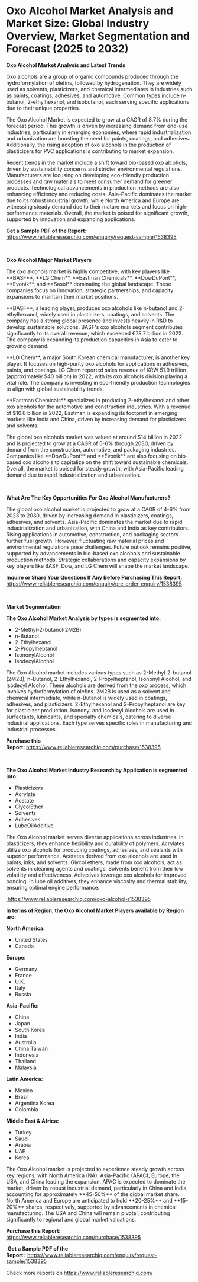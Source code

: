 <p><h1>Oxo Alcohol Market Analysis and Market Size: Global Industry Overview, Market Segmentation and Forecast (2025 to 2032)</h1></p><p><strong>Oxo Alcohol Market Analysis and Latest Trends</strong></p>
<p><p>Oxo alcohols are a group of organic compounds produced through the hydroformylation of olefins, followed by hydrogenation. They are widely used as solvents, plasticizers, and chemical intermediates in industries such as paints, coatings, adhesives, and automotive. Common types include n-butanol, 2-ethylhexanol, and isobutanol, each serving specific applications due to their unique properties.</p><p>The Oxo Alcohol Market is expected to grow at a CAGR of 8.7% during the forecast period. This growth is driven by increasing demand from end-use industries, particularly in emerging economies, where rapid industrialization and urbanization are boosting the need for paints, coatings, and adhesives. Additionally, the rising adoption of oxo alcohols in the production of plasticizers for PVC applications is contributing to market expansion.</p><p>Recent trends in the market include a shift toward bio-based oxo alcohols, driven by sustainability concerns and stricter environmental regulations. Manufacturers are focusing on developing eco-friendly production processes and raw materials to meet consumer demand for greener products. Technological advancements in production methods are also enhancing efficiency and reducing costs. Asia-Pacific dominates the market due to its robust industrial growth, while North America and Europe are witnessing steady demand due to their mature markets and focus on high-performance materials. Overall, the market is poised for significant growth, supported by innovation and expanding applications.</p></p>
<p><strong>Get a Sample PDF of the Report:&nbsp;</strong> <a href="https://www.reliableresearchiq.com/enquiry/request-sample/1538395?utm_campaign=2125&utm_medium=2&utm_source=Github&utm_content=ia&utm_term=25012025&utm_id=oxo-alcohol">https://www.reliableresearchiq.com/enquiry/request-sample/1538395</a></p>
<p>&nbsp;</p>
<p><strong>Oxo Alcohol Major Market Players</strong></p>
<p><p>The oxo alcohols market is highly competitive, with key players like **BASF**, **LG Chem**, **Eastman Chemicals**, **DowDuPont**, **Evonik**, and **Sasol** dominating the global landscape. These companies focus on innovation, strategic partnerships, and capacity expansions to maintain their market positions.</p><p>**BASF**, a leading player, produces oxo alcohols like n-butanol and 2-ethylhexanol, widely used in plasticizers, coatings, and solvents. The company has a strong global presence and invests heavily in R&D to develop sustainable solutions. BASF's oxo alcohols segment contributes significantly to its overall revenue, which exceeded €78.7 billion in 2022. The company is expanding its production capacities in Asia to cater to growing demand.</p><p>**LG Chem**, a major South Korean chemical manufacturer, is another key player. It focuses on high-purity oxo alcohols for applications in adhesives, paints, and coatings. LG Chem reported sales revenue of KRW 51.9 trillion (approximately $40 billion) in 2022, with its oxo alcohols division playing a vital role. The company is investing in eco-friendly production technologies to align with global sustainability trends.</p><p>**Eastman Chemicals** specializes in producing 2-ethylhexanol and other oxo alcohols for the automotive and construction industries. With a revenue of $10.6 billion in 2022, Eastman is expanding its footprint in emerging markets like India and China, driven by increasing demand for plasticizers and solvents.</p><p>The global oxo alcohols market was valued at around $14 billion in 2022 and is projected to grow at a CAGR of 5-6% through 2030, driven by demand from the construction, automotive, and packaging industries. Companies like **DowDuPont** and **Evonik** are also focusing on bio-based oxo alcohols to capitalize on the shift toward sustainable chemicals. Overall, the market is poised for steady growth, with Asia-Pacific leading demand due to rapid industrialization and urbanization.</p></p>
<p>&nbsp;</p>
<p><strong>What Are The Key Opportunities For Oxo Alcohol Manufacturers?</strong></p>
<p><p>The global oxo alcohol market is projected to grow at a CAGR of 4-6% from 2023 to 2030, driven by increasing demand in plasticizers, coatings, adhesives, and solvents. Asia-Pacific dominates the market due to rapid industrialization and urbanization, with China and India as key contributors. Rising applications in automotive, construction, and packaging sectors further fuel growth. However, fluctuating raw material prices and environmental regulations pose challenges. Future outlook remains positive, supported by advancements in bio-based oxo alcohols and sustainable production methods. Strategic collaborations and capacity expansions by key players like BASF, Dow, and LG Chem will shape the market landscape.</p></p>
<p><strong>Inquire or Share Your Questions If Any Before Purchasing This Report:</strong> <a href="https://www.reliableresearchiq.com/enquiry/pre-order-enquiry/1538395?utm_campaign=2125&utm_medium=2&utm_source=Github&utm_content=ia&utm_term=25012025&utm_id=oxo-alcohol">https://www.reliableresearchiq.com/enquiry/pre-order-enquiry/1538395</a></p>
<p>&nbsp;</p>
<p><strong>Market Segmentation</strong></p>
<p><strong>The Oxo Alcohol Market Analysis by types is segmented into:</strong></p>
<p><ul><li>2-Methyl-2-butanol(2M2B)</li><li>n-Butanol</li><li>2-Ethylhexanol</li><li>2-Propylheptanol</li><li>IsononylAlcohol</li><li>IsodecylAlcohol</li></ul></p>
<p><p>The Oxo Alcohol market includes various types such as 2-Methyl-2-butanol (2M2B), n-Butanol, 2-Ethylhexanol, 2-Propylheptanol, Isononyl Alcohol, and Isodecyl Alcohol. These alcohols are derived from the oxo process, which involves hydroformylation of olefins. 2M2B is used as a solvent and chemical intermediate, while n-Butanol is widely used in coatings, adhesives, and plasticizers. 2-Ethylhexanol and 2-Propylheptanol are key for plasticizer production. Isononyl and Isodecyl Alcohols are used in surfactants, lubricants, and specialty chemicals, catering to diverse industrial applications. Each type serves specific roles in manufacturing and industrial processes.</p></p>
<p><strong>Purchase this Report:&nbsp;</strong><a href="https://www.reliableresearchiq.com/purchase/1538395?utm_campaign=2125&utm_medium=2&utm_source=Github&utm_content=ia&utm_term=25012025&utm_id=oxo-alcohol">https://www.reliableresearchiq.com/purchase/1538395</a></p>
<p>&nbsp;</p>
<p><strong>The Oxo Alcohol Market Industry Research by Application is segmented into:</strong></p>
<p><ul><li>Plasticizers</li><li>Acrylate</li><li>Acetate</li><li>GlycolEther</li><li>Solvents</li><li>Adhesives</li><li>LubeOilAdditive</li></ul></p>
<p><p>The Oxo Alcohol market serves diverse applications across industries. In plasticizers, they enhance flexibility and durability of polymers. Acrylates utilize oxo alcohols for producing coatings, adhesives, and sealants with superior performance. Acetates derived from oxo alcohols are used in paints, inks, and solvents. Glycol ethers, made from oxo alcohols, act as solvents in cleaning agents and coatings. Solvents benefit from their low volatility and effectiveness. Adhesives leverage oxo alcohols for improved bonding. In lube oil additives, they enhance viscosity and thermal stability, ensuring optimal engine performance.</p></p>
<p><a href="https://www.reliableresearchiq.com/oxo-alcohol-r1538395?utm_campaign=2125&utm_medium=2&utm_source=Github&utm_content=ia&utm_term=25012025&utm_id=oxo-alcohol">&nbsp;https://www.reliableresearchiq.com/oxo-alcohol-r1538395</a></p>
<p><strong>In terms of Region, the Oxo Alcohol Market Players available by Region are:</strong></p>
<p>
    <p> <strong> North America: </strong>
        <ul>
            <li>United States</li>
            <li>Canada</li>
        </ul>
        </p> 
    <p> <strong> Europe: </strong>
        <ul>
            <li>Germany</li>
            <li>France</li>
            <li>U.K.</li>
            <li>Italy</li>
            <li>Russia</li>
        </ul>
        </p> 
    <p> <strong> Asia-Pacific: </strong>
        <ul>
            <li>China</li>
            <li>Japan</li>
            <li>South Korea</li>
            <li>India</li>
            <li>Australia</li>
            <li>China Taiwan</li>
            <li>Indonesia</li>
            <li>Thailand</li>
            <li>Malaysia</li>
        </ul>
        </p> 
    <p> <strong> Latin America: </strong>
        <ul>
            <li>Mexico</li>
            <li>Brazil</li>
            <li>Argentina Korea</li>
            <li>Colombia</li>
        </ul>
        </p> 
    <p> <strong> Middle East & Africa: </strong>
        <ul>
            <li>Turkey</li>
            <li>Saudi</li>
            <li>Arabia</li>
            <li>UAE</li>
            <li>Korea</li>
        </ul>
    </p>
    </p>
<p><p>The Oxo Alcohol market is projected to experience steady growth across key regions, with North America (NA), Asia-Pacific (APAC), Europe, the USA, and China leading the expansion. APAC is expected to dominate the market, driven by robust industrial demand, particularly in China and India, accounting for approximately **45-50%** of the global market share. North America and Europe are anticipated to hold **20-25%** and **15-20%** shares, respectively, supported by advancements in chemical manufacturing. The USA and China will remain pivotal, contributing significantly to regional and global market valuations.</p></p>
<p><strong>Purchase this Report: </strong><a href="https://www.reliableresearchiq.com/purchase/1538395?utm_campaign=2125&utm_medium=2&utm_source=Github&utm_content=ia&utm_term=25012025&utm_id=oxo-alcohol">https://www.reliableresearchiq.com/purchase/1538395</a></p>
<p>&nbsp;<strong>Get a Sample PDF of the Report:&nbsp;&nbsp;</strong><a href="https://www.reliableresearchiq.com/enquiry/request-sample/1538395?utm_campaign=2125&utm_medium=2&utm_source=Github&utm_content=ia&utm_term=25012025&utm_id=oxo-alcohol">https://www.reliableresearchiq.com/enquiry/request-sample/1538395</a></p>
<p><strong></strong></p>
<p>Check more reports on <a href="https://www.reliableresearchiq.com/?utm_campaign=2125&utm_medium=2&utm_source=Github&utm_content=ia&utm_term=25012025&utm_id=oxo-alcohol">https://www.reliableresearchiq.com/</a></p>